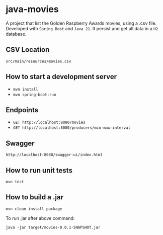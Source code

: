 # java-movies

A project that list the Golden Raspberry Awards movies, using a .csv file.
Developed with `Spring Boot` and `Java 21`. It persist and get all data in a `H2` database.

## CSV Location

`src/main/resources/movies.csv`

## How to start a development server

- `mvn install`
- `mvn spring-boot:run`

## Endpoints

- `GET http://localhost:8080/movies`
- `GET http://localhost:8080/producers/min-max-interval`

## Swagger

`http://localhost:8080/swagger-ui/index.html`

## How to run unit tests

`mvn test`

## How to build a .jar

`mvn clean install package`

To run .jar after above command:

`java -jar target/movies-0.0.1-SNAPSHOT.jar`
